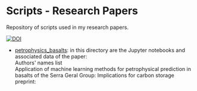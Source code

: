# Scripts - Research Papers
Repository of scripts used in my research papers.

[![DOI](https://zenodo.org/badge/DOI/10.5281/zenodo.12730803.svg)](https://doi.org/10.5281/zenodo.12730803)

* [petrophysics_basalts](petrophysics_basalts): in this directory are the Jupyter notebooks and associated data of the paper:\
Authors' names list\
Application of machine learning methods for petrophysical prediction in basalts of the Serra Geral Group: Implications for carbon storage\
preprint:

